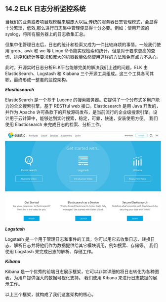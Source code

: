 ## 14.2 ELK 日志分析监控系统

当我们的业务或者项目规模越来越庞大以后,传统的服务器日志管理模式，会显得十分繁琐，低效,那么进行日志集中管理便显得十分必要。例如：使用开源的syslog，将所有服务器上的日志收集汇总。

但集中化管理日志后，日志的统计和检索又成为一件比较麻烦的事情，一般我们使用 grep、awk 和 wc 等 Linux 命令能实现检索和统计，但是对于要求更高的查询、排序和统计等要求和庞大的机器数量依然使用这样的方法难免有点力不从心。

此时，开源实时日志分析ELK平台能够完美的解决我们上述的问题，ELK 由ElasticSearch、Logstash 和 Kiabana 三个开源工具组成。这三个工具各司其职，最终形成一整套的监控架构。

***Elasticsearch***

ElasticSearch 是一个基于 Lucene 的搜索服务器。它提供了一个分布式多用户能力的全文搜索引擎，基于 RESTful web 接口。Elasticsearch 是用 Java 开发的，并作为 Apache 许可条款下的开放源码发布，是当前流行的企业级搜索引擎。设计用于云计算中，能够达到实时搜索，稳定，可靠，快速，安装使用方便。
我们使用 Elasticsearch 来完成日志的检索、分析工作。

![](/assets/es界面1.jpg)

***Logstash***

Logstash 是一个用于管理日志和事件的工具，你可以用它去收集日志、转换日志、解析日志并将他们作为数据提供给其它模块调用，例如搜索、存储等。
我们使用 Logstash 来完成日志的解析、存储工作。

***Kibana***

Kibana 是一个优秀的前端日志展示框架，它可以非常详细的将日志转化为各种图表，为用户提供强大的数据可视化支持。
我们使用 Kibana 来进行日志数据的展示工作。

以上三个框架，就构成了我们这套架构的核心。